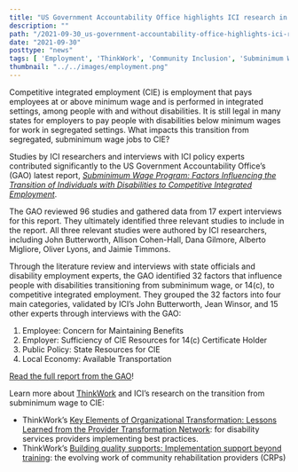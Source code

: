 ```yaml
---
title: "US Government Accountability Office highlights ICI research in report on competitive integrated employment"
description: ""
path: "/2021-09-30_us-government-accountability-office-highlights-ici-research.md"
date: "2021-09-30"
posttype: "news"
tags: [ 'Employment', 'ThinkWork', 'Community Inclusion', 'Subminimum Wage']
thumbnail: "../../images/employment.png"
---
```

Competitive integrated employment (CIE) is employment that pays employees at or above minimum wage and is performed in integrated settings, among people with and without disabilities. It is still legal in many states for employers to pay people with disabilities below minimum wages for work in segregated settings. What impacts this transition from segregated, subminimum wage jobs to CIE?

Studies by ICI researchers and interviews with ICI policy experts contributed significantly to the US Government Accountability Office’s (GAO) latest report, [_Subminimum Wage Program: Factors Influencing the Transition of Individuals with Disabilities to Competitive Integrated Employment_](https://www.gao.gov/products/gao-21-260).

The GAO reviewed 96 studies and gathered data from 17 expert interviews for this report. They ultimately identified three relevant studies to include in the report. All three relevant studies were authored by ICI researchers, including John Butterworth, Allison Cohen-Hall, Dana Gilmore, Alberto Migliore, Oliver Lyons, and Jaimie Timmons.

Through the literature review and interviews with state officials and disability employment experts, the GAO identified 32 factors that influence people with disabilities transitioning from subminimum wage, or 14(c), to competitive integrated employment. They grouped the 32 factors into four main categories, validated by ICI’s John Butterworth, Jean Winsor, and 15 other experts through interviews with the GAO:

1.  Employee: Concern for Maintaining Benefits
2.  Employer: Sufficiency of CIE Resources for 14(c) Certificate Holder
3.  Public Policy: State Resources for CIE
4.  Local Economy: Available Transportation

[Read the full report from the GAO](https://www.gao.gov/products/gao-21-260)!

Learn more about [ThinkWork](https://www.thinkwork.org/) and ICI’s research on the transition from subminimum wage to CIE:

*   ThinkWork’s [Key Elements of Organizational Transformation: Lessons Learned from the Provider Transformation Network](https://www.thinkwork.org/rrtc/otcrp): for disability services providers implementing best practices.
*   ThinkWork’s [Building quality supports: Implementation support beyond training](https://www.thinkwork.org/topics/community-rehabilitation-service-providers): the evolving work of community rehabilitation providers (CRPs)